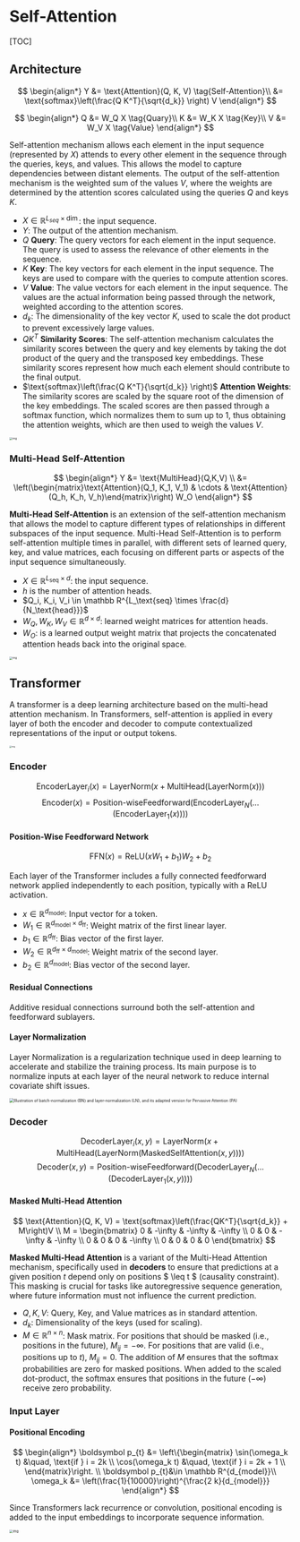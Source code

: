 # Self-Attention

[TOC]

## Architecture

$$
\begin{align*}
  Y &= \text{Attention}(Q, K, V)   \tag{Self-Attention}\\
    &= \text{softmax}\left(\frac{Q K^T}{\sqrt{d_k}} \right) V
\end{align*}
$$

$$
\begin{align*}
  Q &= W_Q X  \tag{Quary}\\
  K &= W_K X  \tag{Key}\\
  V &= W_V X  \tag{Value}  
\end{align*}
$$

Self-attention mechanism allows each element in the input sequence (represented by $X$) attends to every other element in the sequence through the queries, keys, and values. This allows the model to capture dependencies between distant elements. The output of the self-attention mechanism is the weighted sum of the values $V$, where the weights are determined by the attention scores calculated using the queries $Q$ and keys $K$.

- $X \in \mathbb R^{L_{seq} \times \dim}$: the input sequence.
- $Y$: The output of the attention mechanism.
- $Q$ **Query**: The query vectors for each element in the input sequence. The query is used to assess the relevance of other elements in the sequence.
- $K$ **Key**: The key vectors for each element in the input sequence. The keys are used to compare with the queries to compute attention scores.
- $V$ **Value**: The value vectors for each element in the input sequence. The values are the actual information being passed through the network, weighted according to the attention scores.
- $d_k$: The dimensionality of the key vector $K$, used to scale the dot product to prevent excessively large values.
- $Q K^T$ **Similarity Scores**: The self-attention mechanism calculates the similarity scores between the query and key elements by taking the dot product of the query and the transposed key embeddings. These similarity scores represent how much each element should contribute to the final output.
- $\text{softmax}\left(\frac{Q K^T}{\sqrt{d_k}} \right)$ **Attention Weights**: The similarity scores are scaled by the square root of the dimension of the key embeddings. The scaled scores are then passed through a softmax function, which normalizes them to sum up to 1, thus obtaining the attention weights, which are then used to weigh the values $V$.

<img src="./assets/ModalNet-19.png" alt="img" style="zoom: 33%;" />

### Multi-Head Self-Attention

$$
\begin{align*}
Y &= \text{MultiHead}(Q,K,V) \\
&= \left(\begin{matrix}\text{Attention}(Q_1, K_1, V_1) & \cdots & \text{Attention}(Q_h, K_h, V_h)\end{matrix}\right) W_O
\end{align*}
$$



**Multi-Head Self-Attention** is an extension of the self-attention mechanism that allows the model to capture different types of relationships in different subspaces of the input sequence. Multi-Head Self-Attention is to perform self-attention multiple times in parallel, with different sets of learned query, key, and value matrices, each focusing on different parts or aspects of the input sequence simultaneously. 

- $X \in \mathbb R^{L_\text{seq} \times d}$: the input sequence.
- $h$ is the number of attention heads.
- $Q_i, K_i, V_i \in \mathbb R^{L_\text{seq} \times \frac{d}{N_\text{head}}}$
- $W_Q, W_K, W_V \in \mathbb R^{d \times d}$: learned weight matrices for attention heads.
- $W_O$: is a learned output weight matrix that projects the concatenated attention heads back into the original space.

<img src="./assets/ModalNet-20.png" alt="img" style="zoom: 33%;" />

## Transformer

A transformer is a deep learning architecture based on the multi-head attention mechanism. In Transformers, self-attention is applied in every layer of both the encoder and decoder to compute contextualized representations of the input or output tokens.

<img src="./assets/ModalNet-21.png" alt="img" style="zoom: 25%;" />

### Encoder

$$
\text{EncoderLayer}_i(x) = \text{LayerNorm}(x + \text{MultiHead}(\text{LayerNorm}(x)))
$$
$$
\text{Encoder}(x) = \text{Position-wiseFeedforward}(\text{EncoderLayer}_N(...(\text{EncoderLayer}_1(x))))
$$

#### Position-Wise Feedforward Network

$$
\text{FFN}(x) = \text{ReLU}(xW_1 + b_1)W_2 + b_2
$$

Each layer of the Transformer includes a fully connected feedforward network applied independently to each position, typically with a ReLU activation.

- $x \in \mathbb{R}^{d_{\text{model}}}$: Input vector for a token.
- $W_1 \in \mathbb{R}^{d_{\text{model}} \times d_{\text{ff}}}$: Weight matrix of the first linear layer.
- $b_1 \in \mathbb{R}^{d_{\text{ff}}}$: Bias vector of the first layer.
- $W_2 \in \mathbb{R}^{d_{\text{ff}} \times d_{\text{model}}}$: Weight matrix of the second layer.
- $b_2 \in \mathbb{R}^{d_{\text{model}}}$: Bias vector of the second layer.

#### Residual Connections

Additive residual connections surround both the self-attention and feedforward sublayers.

#### Layer Normalization

Layer Normalization is a regularization technique used in deep learning to accelerate and stabilize the training process. Its main purpose is to normalize inputs at each layer of the neural network to reduce internal covariate shift issues.

<img src="./assets/Illustration-of-batch-normalization-BN-and-layer-normalization-LN-and-its-adapted.png" alt="Illustration of batch-normalization (BN) and layer-normalization (LN), and its adapted version for Pervasive Attention (PA)" style="zoom: 50%;" />

### Decoder

$$
\text{DecoderLayer}_i(x, y) = \text{LayerNorm}(x + \text{MultiHead}(\text{LayerNorm}(\text{MaskedSelfAttention}(x, y))))
$$
$$
\text{Decoder}(x, y) = \text{Position-wiseFeedforward}(\text{DecoderLayer}_N(...(\text{DecoderLayer}_1(x, y))))
$$

#### Masked Multi-Head Attention

$$
\text{Attention}(Q, K, V) = \text{softmax}\left(\frac{QK^T}{\sqrt{d_k}} + M\right)V  \\
M = 
\begin{bmatrix}
0 & -\infty & -\infty & -\infty \\
0 & 0 & -\infty & -\infty \\
0 & 0 & 0 & -\infty \\
0 & 0 & 0 & 0
\end{bmatrix}
$$

**Masked Multi-Head Attention** is a variant of the Multi-Head Attention mechanism, specifically used in **decoders** to ensure that predictions at a given position $t$ depend only on positions $ \leq t $ (causality constraint). This masking is crucial for tasks like autoregressive sequence generation, where future information must not influence the current prediction.

- $Q, K, V$: Query, Key, and Value matrices as in standard attention.
- $d_k$: Dimensionality of the keys (used for scaling).
- $M \in \mathbb{R}^{n \times n}$: Mask matrix. For positions that should be masked (i.e., positions in the future), $M_{ij} = -\infty$.  For positions that are valid (i.e., positions up to $t$), $M_{ij} = 0$. The addition of $M$ ensures that the softmax probabilities are zero for masked positions. When added to the scaled dot-product, the softmax ensures that positions in the future ($-\infty$) receive zero probability.

### Input Layer

#### Positional Encoding

$$
\begin{align*}
\boldsymbol p_{t} &= \left\{\begin{matrix} \sin(\omega_k t)  &\quad, \text{if } i = 2k \\  \cos(\omega_k t)  &\quad, \text{if } i = 2k + 1 \\   \end{matrix}\right. \\
\boldsymbol p_{t}&\in \mathbb R^{d_{model}}\\ 
\omega_k &= \left(\frac{1}{10000}\right)^{\frac{2 k}{d_{model}}}
\end{align*}
$$

Since Transformers lack recurrence or convolution, positional encoding is added to the input embeddings to incorporate sequence information.

<img src="assets/-17239851237237.png" alt="img" style="zoom: 40%;" />
